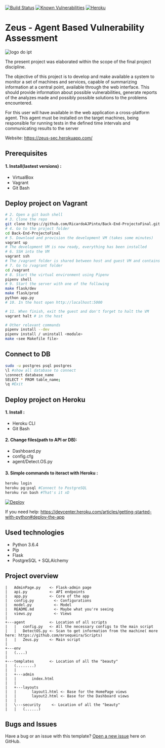[![Build Status](https://travis-ci.org/RicardoAJPinto/Back-End-ProjectoFinal.svg?branch=master)](https://travis-ci.org/RicardoAJPinto/Back-End-ProjectoFinal)
[![Known Vulnerabilities](https://snyk.io/test/github/RicardoAJPinto/Back-End-ProjectoFinal/badge.svg)](https://snyk.io/test/github/RicardoAJPinto/Back-End-ProjectoFinal)
[![Heroku](https://heroku-badge.herokuapp.com/?app=zeus-sec)](http://zeus-sec.herokuapp.com)

Zeus - Agent Based Vulnerability Assessment
===========
![logo do ipt](http://portal2.ipt.pt/img/logo.png "Instituto Politécnico de Tomar")

The present project was elaborated within the scope of the final project discipline.

The objective of this project is to develop and make available a system to monitor a set of machines and services, capable of summarizing information at a central point, available through the web interface. This should provide information about possible vulnerabilities, generate reports of the analyzes made and possibly possible solutions to the problems encountered.

For this user will have available in the web application a cross-platform agent. This agent must be installed on the target machines, being responsible for running tests in the defined time intervals and communicating results to the server


Website:  https://zeus-sec.herokuapp.com/ 

Prerequisites
------------
#### 1. Install(lastest versions) :
* VirtualBox
* Vagrant 
* Git Bash

Deploy project on Vagrant 
------------
```bash
# 2. Open a git bash shell
# 3. Clone the repo
git clone https://github.com/RicardoAJPinto/Back-End-ProjectoFinal.git
# 4. Go to the project folder
cd Back-End-ProjectoFinal
# 5. Download and provision the development VM (takes some minutes)
vagrant up
# The development VM is now ready, everything has been installed
# 6. SSH into the VM
vagrant ssh
# The /vagrant folder is shared between host and guest VM and contains the project files
# 7. Go to /vagrant folder
cd /vagrant
# 8. Start the virtual environment using Pipenv
pipenv shell
# 9. Start the server with one of the following
make flask/dev
make flask/prod
python app.py
# 10. In the host open http://localhost:5000

# 11. When finish, exit the guest and don't forget to halt the VM
vagrant halt # in the host

# Other relevant commands
pipenv install --dev
pipenv install / uninstall <module>
make <see Makefile file>
``` 

Connect to DB 
------------
```bash
sudo -u postgres psql postgres
\l #show all database to connect
\connect database_name
SELECT * FROM table_name;
\q #Exit
``` 

Deploy project on Heroku
------------

#### 1. Install :
* Heroku CLI
* Git Bash

#### 2. Change files(path to API or DB):
* Dashboard.py
* config.cfg
* agent/Detect.OS.py

#### 3. Simple commands to iteract with Heroku :
```bash
heroku login
heroku pg:psql #Connect to PostgreSQL
heroku run bash #That's it xD 
``` 

[![Deploy](https://www.herokucdn.com/deploy/button.svg)](https://heroku.com/deploy?template=https://github.com/RicardoAJPinto/Back-End-ProjectoFinal)

If you need help: https://devcenter.heroku.com/articles/getting-started-with-python#deploy-the-app 

Used technologies
------------
* Python 3.6.4
* Pip 
* Flask
* PostgreSQL + SQLAlchemy

Project overview
------------
```
|   AdminPage.py 	<- Flask-admin page
|   api.py		    <- API endpoints 
|   app.py		    <- Core of the app
|   config.py		  <- Configurations 
|   model.py		  <- Model
|   README.md		  <- Maybe what you're seeing
|   views.py		  <- Views 
|
+---agent 		    <- Location of all scripts
|   |   config.py	<- All the necessary configs to the main script
|   |   DetectOS.py	<- Scan to get information from the machine( more here: https://github.com/mrsequeira/Scripts)
|   |   Zeus.py		<- Main script
|        
+---env
|   (....)
|
+---templates 		<- Location of all the "beauty"
|   (........)
|   |   
|   +---admin
|   |       index.html
|   |       
|   +---layouts
|   |       layout1.html <- Base for the HomePage views
|   |       layout2.html <- Base for the Dashboard views
|   |       
|   \---security	 <- Location of all the "beauty"
|   | 	(......)
```

Bugs and Issues
------------

Have a bug or an issue with this template? [Open a new issue](https://github.com/RicardoAJPinto/Back-End-ProjectoFinal/issues) here on GitHub.
